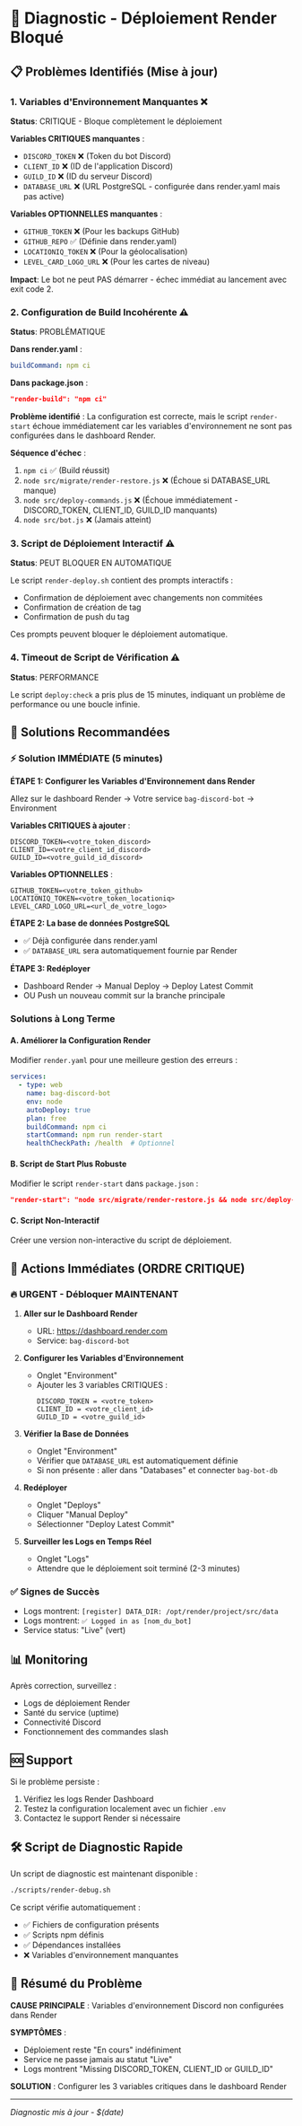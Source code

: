 # 🚨 Diagnostic - Déploiement Render Bloqué

## 📋 Problèmes Identifiés (Mise à jour)

### 1. **Variables d'Environnement Manquantes** ❌
**Status**: CRITIQUE - Bloque complètement le déploiement

**Variables CRITIQUES manquantes** :
- `DISCORD_TOKEN` ❌ (Token du bot Discord)
- `CLIENT_ID` ❌ (ID de l'application Discord)  
- `GUILD_ID` ❌ (ID du serveur Discord)
- `DATABASE_URL` ❌ (URL PostgreSQL - configurée dans render.yaml mais pas active)

**Variables OPTIONNELLES manquantes** :
- `GITHUB_TOKEN` ❌ (Pour les backups GitHub)
- `GITHUB_REPO` ✅ (Définie dans render.yaml)
- `LOCATIONIQ_TOKEN` ❌ (Pour la géolocalisation)
- `LEVEL_CARD_LOGO_URL` ❌ (Pour les cartes de niveau)

**Impact**: Le bot ne peut PAS démarrer - échec immédiat au lancement avec exit code 2.

### 2. **Configuration de Build Incohérente** ⚠️
**Status**: PROBLÉMATIQUE

**Dans render.yaml** :
```yaml
buildCommand: npm ci
```

**Dans package.json** :
```json
"render-build": "npm ci"
```

**Problème identifié** : La configuration est correcte, mais le script `render-start` échoue immédiatement car les variables d'environnement ne sont pas configurées dans le dashboard Render.

**Séquence d'échec** :
1. `npm ci` ✅ (Build réussit)
2. `node src/migrate/render-restore.js` ❌ (Échoue si DATABASE_URL manque)
3. `node src/deploy-commands.js` ❌ (Échoue immédiatement - DISCORD_TOKEN, CLIENT_ID, GUILD_ID manquants)
4. `node src/bot.js` ❌ (Jamais atteint)

### 3. **Script de Déploiement Interactif** ⚠️
**Status**: PEUT BLOQUER EN AUTOMATIQUE

Le script `render-deploy.sh` contient des prompts interactifs :
- Confirmation de déploiement avec changements non commitées
- Confirmation de création de tag
- Confirmation de push du tag

Ces prompts peuvent bloquer le déploiement automatique.

### 4. **Timeout de Script de Vérification** ⚠️
**Status**: PERFORMANCE

Le script `deploy:check` a pris plus de 15 minutes, indiquant un problème de performance ou une boucle infinie.

## 🔧 Solutions Recommandées

### ⚡ Solution IMMÉDIATE (5 minutes)

**ÉTAPE 1: Configurer les Variables d'Environnement dans Render**

Allez sur le dashboard Render → Votre service `bag-discord-bot` → Environment

**Variables CRITIQUES à ajouter** :
```
DISCORD_TOKEN=<votre_token_discord>
CLIENT_ID=<votre_client_id_discord>
GUILD_ID=<votre_guild_id_discord>
```

**Variables OPTIONNELLES** :
```
GITHUB_TOKEN=<votre_token_github>
LOCATIONIQ_TOKEN=<votre_token_locationiq>
LEVEL_CARD_LOGO_URL=<url_de_votre_logo>
```

**ÉTAPE 2: La base de données PostgreSQL**
- ✅ Déjà configurée dans render.yaml
- ✅ `DATABASE_URL` sera automatiquement fournie par Render

**ÉTAPE 3: Redéployer**
- Dashboard Render → Manual Deploy → Deploy Latest Commit
- OU Push un nouveau commit sur la branche principale

### Solutions à Long Terme

#### A. Améliorer la Configuration Render

Modifier `render.yaml` pour une meilleure gestion des erreurs :

```yaml
services:
  - type: web
    name: bag-discord-bot
    env: node
    autoDeploy: true
    plan: free
    buildCommand: npm ci
    startCommand: npm run render-start
    healthCheckPath: /health  # Optionnel
```

#### B. Script de Start Plus Robuste

Modifier le script `render-start` dans `package.json` :

```json
"render-start": "node src/migrate/render-restore.js && node src/deploy-commands.js && node src/bot.js"
```

#### C. Script Non-Interactif

Créer une version non-interactive du script de déploiement.

## 🎯 Actions Immédiates (ORDRE CRITIQUE)

### 🔥 URGENT - Débloquer MAINTENANT

1. **Aller sur le Dashboard Render** 
   - URL: https://dashboard.render.com
   - Service: `bag-discord-bot`

2. **Configurer les Variables d'Environnement**
   - Onglet "Environment"
   - Ajouter les 3 variables CRITIQUES :
     ```
     DISCORD_TOKEN = <votre_token>
     CLIENT_ID = <votre_client_id>  
     GUILD_ID = <votre_guild_id>
     ```

3. **Vérifier la Base de Données**
   - Onglet "Environment" 
   - Vérifier que `DATABASE_URL` est automatiquement définie
   - Si non présente : aller dans "Databases" et connecter `bag-bot-db`

4. **Redéployer**
   - Onglet "Deploys"
   - Cliquer "Manual Deploy"
   - Sélectionner "Deploy Latest Commit"

5. **Surveiller les Logs en Temps Réel**
   - Onglet "Logs" 
   - Attendre que le déploiement soit terminé (2-3 minutes)

### ✅ Signes de Succès
- Logs montrent: `[register] DATA_DIR: /opt/render/project/src/data`
- Logs montrent: `✅ Logged in as [nom_du_bot]`
- Service status: "Live" (vert)

## 📊 Monitoring

Après correction, surveillez :
- Logs de déploiement Render
- Santé du service (uptime)
- Connectivité Discord
- Fonctionnement des commandes slash

## 🆘 Support

Si le problème persiste :
1. Vérifiez les logs Render Dashboard
2. Testez la configuration localement avec un fichier `.env`
3. Contactez le support Render si nécessaire

## 🛠️ Script de Diagnostic Rapide

Un script de diagnostic est maintenant disponible :

```bash
./scripts/render-debug.sh
```

Ce script vérifie automatiquement :
- ✅ Fichiers de configuration présents
- ✅ Scripts npm définis
- ✅ Dépendances installées  
- ❌ Variables d'environnement manquantes

## 📝 Résumé du Problème

**CAUSE PRINCIPALE** : Variables d'environnement Discord non configurées dans Render

**SYMPTÔMES** :
- Déploiement reste "En cours" indéfiniment
- Service ne passe jamais au statut "Live"
- Logs montrent "Missing DISCORD_TOKEN, CLIENT_ID or GUILD_ID"

**SOLUTION** : Configurer les 3 variables critiques dans le dashboard Render

---
*Diagnostic mis à jour - $(date)*